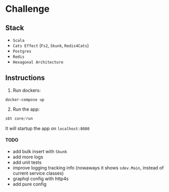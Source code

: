 # Challenge

## Stack

- `Scala`
- `Cats Effect` (`Fs2`, `Skunk`, `Redis4Cats`)
- `Postgres`
- `Redis`
- `Hexagonal Architecture`

## Instructions

1. Run dockers:

```
docker-compose up
```

2. Run the app:

``` scala
sbt core/run
```

It will startup the app on `localhost:8080`

#### TODO

- add bulk insert with `Skunk`
- add more logs
- add unit tests
- improve logging tracking info (nowaways it shows `sdev.Main`, instead of current service classes)
- graphql config with http4s
- add pure config